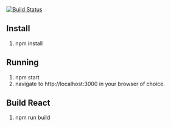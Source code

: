 [![Build Status](https://travis-ci.org/irzref/tic-tac-toe.svg?branch=master)](https://travis-ci.org/irzref/tic-tac-toe)

## Install

1. npm install

## Running

1. npm start
2. navigate to http://localhost:3000 in your browser of choice.

## Build React

1. npm run build
